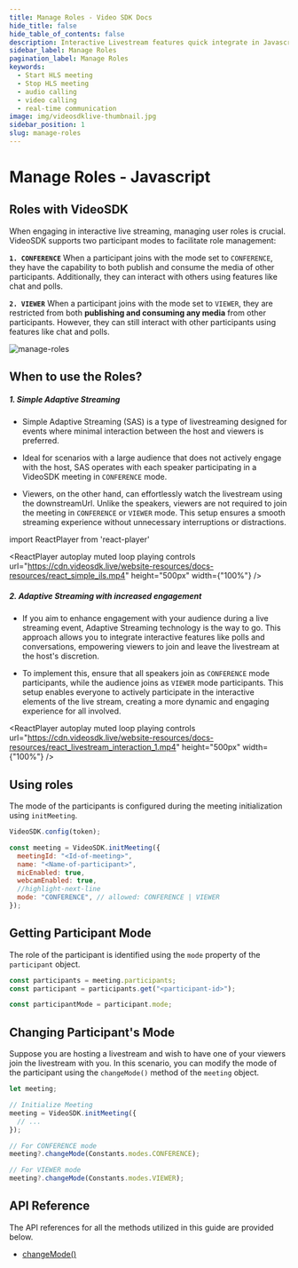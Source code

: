 ```yaml
---
title: Manage Roles - Video SDK Docs
hide_title: false
hide_table_of_contents: false
description: Interactive Livestream features quick integrate in Javascript, React JS, Android, IOS, React Native, Flutter with Video SDK to add live video & audio conferencing to your applications.
sidebar_label: Manage Roles
pagination_label: Manage Roles
keywords:
  - Start HLS meeting
  - Stop HLS meeting
  - audio calling
  - video calling
  - real-time communication
image: img/videosdklive-thumbnail.jpg
sidebar_position: 1
slug: manage-roles
---
```


# Manage Roles - Javascript

## Roles with VideoSDK

When engaging in interactive live streaming, managing user roles is crucial. VideoSDK supports two participant modes to facilitate role management:

**`1. CONFERENCE`** When a participant joins with the mode set to `CONFERENCE`, they have the capability to both publish and consume the media of other participants. Additionally, they can interact with others using features like chat and polls.

**`2. VIEWER`** When a participant joins with the mode set to `VIEWER`, they are restricted from both **publishing and consuming any media** from other participants. However, they can still interact with other participants using features like chat and polls.

![manage-roles](https://cdn.videosdk.live/website-resources/docs-resources/meeting_modes.jpg)

## When to use the Roles?

##### 1. Simple Adaptive Streaming

- Simple Adaptive Streaming (SAS) is a type of livestreaming designed for events where minimal interaction between the host and viewers is preferred.

- Ideal for scenarios with a large audience that does not actively engage with the host, SAS operates with each speaker participating in a VideoSDK meeting in `CONFERENCE` mode. 

- Viewers, on the other hand, can effortlessly watch the livestream using the downstreamUrl. Unlike the speakers, viewers are not required to join the meeting in `CONFERENCE` or `VIEWER` mode. This setup ensures a smooth streaming experience without unnecessary interruptions or distractions.

import ReactPlayer from 'react-player'

<div style={{textAlign: 'center'}}>

<ReactPlayer autoplay muted loop playing controls url="https://cdn.videosdk.live/website-resources/docs-resources/react_simple_ils.mp4" height="500px" width={"100%"} />

</div>

##### 2. Adaptive Streaming with increased engagement

- If you aim to enhance engagement with your audience during a live streaming event, Adaptive Streaming technology is the way to go. This approach allows you to integrate interactive features like polls and conversations, empowering viewers to join and leave the livestream at the host's discretion.

- To implement this, ensure that all speakers join as `CONFERENCE` mode participants, while the audience joins as `VIEWER` mode participants. This setup enables everyone to actively participate in the interactive elements of the live stream, creating a more dynamic and engaging experience for all involved.

<div style={{textAlign: 'center'}}>

<ReactPlayer autoplay muted loop playing controls url="https://cdn.videosdk.live/website-resources/docs-resources/react_livestream_interaction_1.mp4" height="500px" width={"100%"} />

</div>

## Using roles

The mode of the participants is configured during the meeting initialization using `initMeeting`.

```js
VideoSDK.config(token);

const meeting = VideoSDK.initMeeting({
  meetingId: "<Id-of-meeting>",
  name: "<Name-of-participant>",
  micEnabled: true,
  webcamEnabled: true,
  //highlight-next-line
  mode: "CONFERENCE", // allowed: CONFERENCE | VIEWER
});
```

## Getting Participant Mode

The role of the participant is identified using the `mode` property of the `participant` object.

```js
const participants = meeting.participants;
const participant = participants.get("<participant-id>");

const participantMode = participant.mode;
```

## Changing Participant's Mode

Suppose you are hosting a livestream and wish to have one of your viewers join the livestream with you. In this scenario, you can modify the mode of the participant using the `changeMode()` method of the `meeting` object.

```js
let meeting;

// Initialize Meeting
meeting = VideoSDK.initMeeting({
  // ...
});

// For CONFERENCE mode
meeting?.changeMode(Constants.modes.CONFERENCE);

// For VIEWER mode
meeting?.changeMode(Constants.modes.VIEWER);
```

## API Reference

The API references for all the methods utilized in this guide are provided below.

- [changeMode()](/javascript/api/sdk-reference/meeting-class/methods#changemode)
